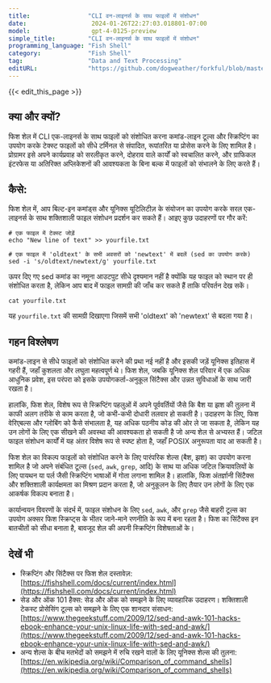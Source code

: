 ```yaml
---
title:                "CLI वन-लाइनर्स के साथ फाइलों में संशोधन"
date:                  2024-01-26T22:27:03.018801-07:00
model:                 gpt-4-0125-preview
simple_title:         "CLI वन-लाइनर्स के साथ फाइलों में संशोधन"
programming_language: "Fish Shell"
category:             "Fish Shell"
tag:                  "Data and Text Processing"
editURL:              "https://github.com/dogweather/forkful/blob/master/content/hi/fish-shell/modifying-files-with-cli-one-liners.md"
---
```


{{< edit_this_page >}}

## क्या और क्यों?

फिश शेल में CLI एक-लाइनर्स के साथ फाइलों को संशोधित करना कमांड-लाइन टूल्स और स्क्रिप्टिंग का उपयोग करके टेक्स्ट फाइलों को सीधे टर्मिनल से संपादित, रूपांतरित या प्रोसेस करने के लिए शामिल है। प्रोग्रामर इसे अपने कार्यप्रवाह को सरलीकृत करने, दोहराव वाले कार्यों को स्वचालित करने, और ग्राफिकल इंटरफेस या अतिरिक्त अप्लिकेशनों की आवश्यकता के बिना बल्क में फाइलों को संभालने के लिए करते हैं।

## कैसे:

फिश शेल में, आप बिल्ट-इन कमांड्स और यूनिक्स यूटिलिटीज़ के संयोजन का उपयोग करके सरल एक-लाइनर्स के साथ शक्तिशाली फाइल संशोधन प्रदर्शन कर सकते हैं। आइए कुछ उदाहरणों पर गौर करें:

```Fish Shell
# एक फाइल में टेक्स्ट जोड़ें
echo "New line of text" >> yourfile.txt

# एक फाइल में 'oldtext' के सभी अवसरों को 'newtext' में बदलें (sed का उपयोग करके)
sed -i 's/oldtext/newtext/g' yourfile.txt
```

ऊपर दिए गए sed कमांड का नमूना आउटपुट सीधे दृश्यमान नहीं है क्योंकि यह फाइल को स्थान पर ही संशोधित करता है, लेकिन आप बाद में फाइल सामग्री की जाँच कर सकते हैं ताकि परिवर्तन देख सकें।

```Fish Shell
cat yourfile.txt
```

यह `yourfile.txt` की सामग्री दिखाएगा जिसमें सभी 'oldtext' को 'newtext' से बदला गया है।

## गहन विश्लेषण

कमांड-लाइन से सीधे फाइलों को संशोधित करने की प्रथा नई नहीं है और इसकी जड़ें यूनिक्स इतिहास में गहरी हैं, जहाँ कुशलता और लघुता महत्वपूर्ण थे। फिश शेल, जबकि यूनिक्स शेल परिवार में एक अधिक आधुनिक प्रवेश, इस परंपरा को इसके उपयोगकर्ता-अनुकूल सिंटैक्स और उन्नत सुविधाओं के साथ जारी रखता है।

हालांकि, फिश शेल, विशेष रूप से स्क्रिप्टिंग पहलुओं में अपने पूर्ववर्तियों जैसे कि बैश या झश की तुलना में काफी अलग तरीके से काम करता है, जो कभी-कभी दोधारी तलवार हो सकती है। उदाहरण के लिए, फिश वेरिएबल्स और ग्लोबिंग को कैसे संभालता है, यह अधिक पठनीय कोड की ओर ले जा सकता है, लेकिन यह उन लोगों के लिए एक सीखने की अवस्था की आवश्यकता हो सकती है जो अन्य शेल से अभ्यस्त हैं। जटिल फाइल संशोधन कार्यों में यह अंतर विशेष रूप से स्पष्ट होता है, जहाँ POSIX अनुरूपता याद आ सकती है।

फिश शेल का विकल्प फाइलों को संशोधित करने के लिए पारंपरिक शेल्स (बैश, झश) का उपयोग करना शामिल है जो अपने संबंधित टूल्स (`sed`, `awk`, `grep`, आदि) के साथ या अधिक जटिल क्रियावलियों के लिए पायथन या पर्ल जैसी स्क्रिप्टिंग भाषाओं में गोता लगाना शामिल है। हालांकि, फिश अंतर्ज्ञानी सिंटैक्स और शक्तिशाली कार्यक्षमता का मिश्रण प्रदान करता है, जो अनुकूलन के लिए तैयार उन लोगों के लिए एक आकर्षक विकल्प बनाता है।

कार्यान्वयन विवरणों के संदर्भ में, फाइल संशोधन के लिए `sed`, `awk`, और `grep` जैसे बाहरी टूल्स का उपयोग अक्सर फिश स्क्रिप्ट्स के भीतर जाने-माने रणनीति के रूप में बना रहता है। फिश का सिंटैक्स इन बातचीतों को सीधा बनाता है, बावजूद शेल की अपनी स्क्रिप्टिंग विशेषताओं के।

## देखें भी

- स्क्रिप्टिंग और सिंटैक्स पर फिश शेल दस्तावेज़: [https://fishshell.com/docs/current/index.html](https://fishshell.com/docs/current/index.html)
- सेड और ऑक 101 हैक्स: सेड और ऑक को समझने के लिए व्यावहारिक उदाहरण। शक्तिशाली टेकस्ट प्रोसेसिंग टूल्स को समझने के लिए एक शानदार संसाधन: [https://www.thegeekstuff.com/2009/12/sed-and-awk-101-hacks-ebook-enhance-your-unix-linux-life-with-sed-and-awk/](https://www.thegeekstuff.com/2009/12/sed-and-awk-101-hacks-ebook-enhance-your-unix-linux-life-with-sed-and-awk/)
- अन्य शेल्स के बीच मतभेदों को समझने में रुचि रखने वालों के लिए यूनिक्स शेल्स की तुलना: [https://en.wikipedia.org/wiki/Comparison_of_command_shells](https://en.wikipedia.org/wiki/Comparison_of_command_shells)
